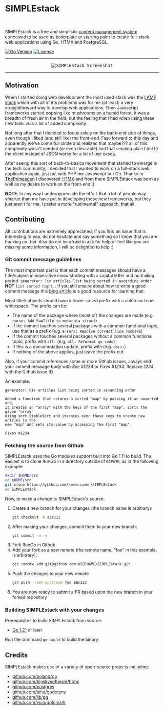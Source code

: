 <h1 align="left">SIMPLEstack</h1>
<br/>

SIMPLEstack is a free and simplistic [content management system](https://en.wikipedia.org/wiki/Content_management_system) conceived to be used as boilerplate or starting point to create full-stack web applications using Go, HTMX and PostgreSQL.

[![Go Version](https://img.shields.io/github/go-mod/go-version/kevinsuner/SIMPLEstack)](https://github.com/kevinsuner/SIMPLEstack/blob/master/go.mod)
[![License](https://img.shields.io/github/license/kevinsuner/SIMPLEstack)](https://github.com/kevinsuner/SIMPLEstack/blob/master/LICENSE)

---

<p align="center">
    <kbd><img src="https://i.postimg.cc/6pzBvCKx/simplestack-screenshot.png" alt="SIMPLEstack Screenshot" title="SIMPLEstack Screenshot"/></kbd>
</p>

---

## Motivation
When I started doing web development the most used stack was the [LAMP stack](https://en.wikipedia.org/wiki/LAMP_%28software_bundle%29)
which with all of it's problems was for me (at least) a very straightforward way to develop web applications. Then Javascript frameworks
started popping like mushrooms on a humid forest, it was a breadth of fresh air in the field, but the feeling that I had when using these
new tools was a lot of added complexity.

Not long after that I decided to focus solely on the back-end side of things, even though I liked (and still like) the front-end. Fast-forward to this day and apparently we've come full circle and realized that maybe??? all of this complexity wasn't needed (or even desirable) and that sending plain html to the client instead of JSON works for a lot of use cases.

After seeing this sort of back-to-basics movement that started to emerge in the tech community, I decided that I wanted to work on a full-stack web application again, just not with PHP nor Javascript but Go. Thanks to [ThePrimeagen](https://www.youtube.com/channel/UC8ENHE5xdFSwx71u3fDH5Xw) I discovered [HTMX](https://htmx.org) and from there SIMPLEstack was born as well as my desire to work on the front-end :) 

**NOTE**: In any way I underappreciate the effort that a lot of people way smarter than me have put in developing these new frameworks, but they just aren't for me, I prefer a more "rudimental" approach, that all. 

## Contributing
All contributions are extremely appreciated, if you find an issue that is interesting
to you, do not hesitate and say something so I know that you are hacking on that. Also
do not be afraid to ask for help or feel like you are missing some information, I will
be delighted to help :)


### Git commit message guidelines
The most important part is that each commit messages should have a title/subject in imperative
mood starting with a capital letter and no trailing period: `generator: Fix articles list being sorted in ascending order`
**NOT** `list sorted right.`. If you still unsure about how to write a good commit message 
this [blog article](https://cbea.ms/git-commit/) is a good resource for learning that.

Most title/subjects should have a lower-cased prefix with a colon and one whitespace. The prefix can be:
- The name of the package where (most of) the changes are made (e.g. `parse: Add RawTitle to metadata struct`)
- If the commit touches several packages with a common functional topic, use that as a prefix (e.g. `errors: Resolve correct line numbers`)
- If the commit touches several packages without a common functional topic, prefix with `all:` (e.g. `all: Reformat go code`)
- If this is a documentation update, prefix with (e.g. `docs:`)
- If nothing of the above applies, just leave the prefix out

Also, if your commit references some or more Github issues, always end your commit message body with *See #1234* or *Fixes #1234*.
Replace *1234* with the Github issue ID.

An example:
```text
generator: Fix articles list being sorted in ascending order

Added a function that returns a sorted "map" by passing it an unsorted one, 
it creates an "array" with the keys of the first "map", sorts the given "array"
using sort.StableSort and iterates over those keys to create new entries in the
new "map" and sets its value by accessing the first "map".

Fixes #1234
```

### Fetching the source from Github
SIMPLEstack uses the Go modules support built into Go 1.11 to build. The easiest is to clone RunGo in a directory outside of `GOPATH`,
as in the following example:
```bash
mkdir $HOME/src
cd $HOME/src
git clone https://github.com/kevinsuner/SIMPLEstack
cd SIMPLEstack 
```

Now, to make a change to SIMPLEstack's source:
1. Create a new branch for your changes (the branch name is arbitrary):
    ```bash
    git checkout -b abc123
    ```
2. After making your changes, commit them to your new branch:
    ```bash
    git commit -a -v
    ```
3. Fork RunGo in Github
4. Add your fork as a new remote (the remote name, "foo" in this example, is arbitrary):
    ```bash
    git remote add git@github.com:USERNAME/SIMPLEstack.git
    ```
5. Push the changes to your new remote
    ```bash
    git push --set-upstream foo abc123
    ```
6. You are now ready to submit a PR based upon the new branch in your forked repository

### Building SIMPLEstack with your changes
Prerequisites to build SIMPLEstack from source:
- [Go 1.21](https://go.dev/dl) or later

Run the command `go build` to build the binary. 

## Credits
SIMPLEstack makes use of a variety of open-source projects including:
- [github.com/golang/go](https://github.com/golang/go)
- [github.com/bigskysoftware/htmx](https://github.com/bigskysoftware/htmx)
- [github.com/postgres](https://github.com/postgres)
- [github.com/joho/godotenv](https://github.com/joho/godotenv)
- [github.com/lib/pq](https://github.com/lib/pq)
- [github.com/yuin/goldmark](https://github.com/yuin/goldmark)
